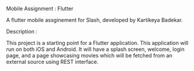 Mobile Assignment : Flutter

A flutter mobile assginement for Slash, developed by Kartikeya Badekar. 

Description : 

This project is a starting point for a Flutter application.
This application will run on both iOS and Android. It will have a splash screen, welcome, login page, and a page showcasing movies which will be fetched from an external source using REST interface.


